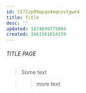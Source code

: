 ```yaml
---
id: l572zp99wpqo4mqnzvtgwn4
title: Title
desc: ''
updated: 1674699775004
created: 1661561814159
---
```

###### TITLE PAGE

> Some text

>> more text

##
